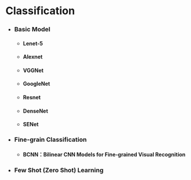 # Classification

 - ### Basic Model

    -  #### Lenet-5

    - #### Alexnet

    - #### VGGNet

    - #### GoogleNet

    - #### Resnet

    - #### DenseNet

    - #### SENet

 - ### Fine-grain Classification

    - #### BCNN：Bilinear CNN Models for Fine-grained Visual Recognition

 - ### Few Shot (Zero Shot) Learning
